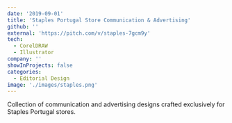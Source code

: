 ```yaml
---
date: '2019-09-01'
title: 'Staples Portugal Store Communication & Advertising'
github: ''
external: 'https://pitch.com/v/staples-7gcm9y'
tech:
  - CorelDRAW
  - Illustrator
company: ''
showInProjects: false
categories:
  - Editorial Design
image: './images/staples.png'
---
```


Collection of communication and advertising designs crafted exclusively for Staples Portugal stores.
